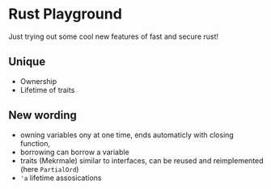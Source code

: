 # Rust Playground
Just trying out some cool new features of fast and secure rust!

## Unique
* Ownership
* Lifetime of traits

## New wording
* owning variables ony at one time, ends automaticly with closing function, 
* borrowing can borrow a variable 
* traits (Mekrmale) similar to interfaces, can be reused and reimplemented (here `PartialOrd`)
* `'a` lifetime assosications 